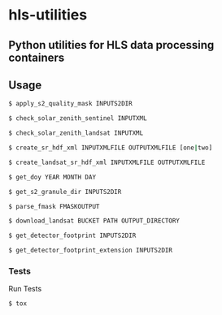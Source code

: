 # hls-utilities
## Python utilities for HLS data processing containers

## Usage
```bash
$ apply_s2_quality_mask INPUTS2DIR
```
```bash
$ check_solar_zenith_sentinel INPUTXML
```
```bash
$ check_solar_zenith_landsat INPUTXML
```
```bash
$ create_sr_hdf_xml INPUTXMLFILE OUTPUTXMLFILE [one|two]
```
```bash
$ create_landsat_sr_hdf_xml INPUTXMLFILE OUTPUTXMLFILE
```
```bash
$ get_doy YEAR MONTH DAY
```
```bash
$ get_s2_granule_dir INPUTS2DIR
```
```bash
$ parse_fmask FMASKOUTPUT
```
```bash
$ download_landsat BUCKET PATH OUTPUT_DIRECTORY  
```
```bash
$ get_detector_footprint INPUTS2DIR
```
```bash
$ get_detector_footprint_extension INPUTS2DIR
```


### Tests
Run Tests
```bash
$ tox
```
